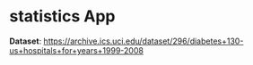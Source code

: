 # statistics App

**Dataset**: https://archive.ics.uci.edu/dataset/296/diabetes+130-us+hospitals+for+years+1999-2008
